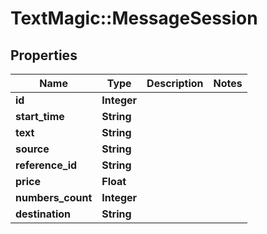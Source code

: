 # TextMagic::MessageSession

## Properties
Name | Type | Description | Notes
------------ | ------------- | ------------- | -------------
**id** | **Integer** |  | 
**start_time** | **String** |  | 
**text** | **String** |  | 
**source** | **String** |  | 
**reference_id** | **String** |  | 
**price** | **Float** |  | 
**numbers_count** | **Integer** |  | 
**destination** | **String** |  | 


